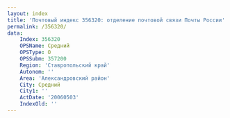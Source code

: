 ```yaml
---
layout: index
title: 'Почтовый индекс 356320: отделение почтовой связи Почты России'
permalink: /356320/
data:
    Index: 356320
    OPSName: Средний
    OPSType: О
    OPSSubm: 357200
    Region: 'Ставропольский край'
    Autonom: ''
    Area: 'Александровский район'
    City: Средний
    City1: ''
    ActDate: '20060503'
    IndexOld: ''
---
```

